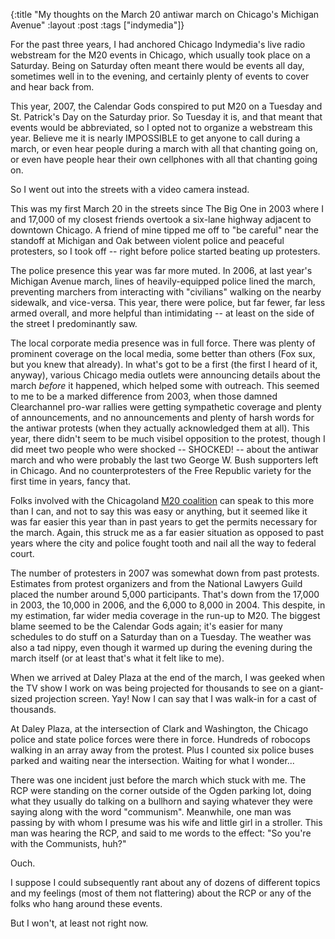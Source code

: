 {:title "My thoughts on the March 20 antiwar march on Chicago's Michigan Avenue"
:layout :post
:tags  ["indymedia"]}

For the past three years, I had anchored Chicago Indymedia's live radio
webstream for the M20 events in Chicago, which usually took place on a
Saturday. Being on Saturday often meant there would be events all day,
sometimes well in to the evening, and certainly plenty of events to cover and
hear back from.  
  
This year, 2007, the Calendar Gods conspired to put M20 on a Tuesday and St.
Patrick's Day on the Saturday prior. So Tuesday it is, and that meant that
events would be abbreviated, so I opted not to organize a webstream this year.
Believe me it is nearly IMPOSSIBLE to get anyone to call during a march, or
even hear people during a march with all that chanting going on, or even have
people hear their own cellphones with all that chanting going on.  
  
So I went out into the streets with a video camera instead.  
  
This was my first March 20 in the streets since The Big One in 2003 where I
and 17,000 of my closest friends overtook a six-lane highway adjacent to
downtown Chicago. A friend of mine tipped me off to "be careful" near the
standoff at Michigan and Oak between violent police and peaceful protesters,
so I took off -- right before police started beating up protesters.  
  
The police presence this year was far more muted. In 2006, at last year's
Michigan Avenue march, lines of heavily-equipped police lined the march,
preventing marchers from interacting with "civilians" walking on the nearby
sidewalk, and vice-versa. This year, there were police, but far fewer, far
less armed overall, and more helpful than intimidating -- at least on the side
of the street I predominantly saw.  
  
The local corporate media presence was in full force. There was plenty of
prominent coverage on the local media, some better than others (Fox sux, but
you knew that already). In what's got to be a first (the first I heard of it,
anyway), various Chicago media outlets were announcing details about the march
_before_ it happened, which helped some with outreach. This seemed to me to be
a marked difference from 2003, when those damned Clearchannel pro-war rallies
were getting sympathetic coverage and plenty of announcements, and no
announcements and plenty of harsh words for the antiwar protests (when they
actually acknowledged them at all). This year, there didn't seem to be much
visibel opposition to the protest, though I did meet two people who were
shocked -- SHOCKED! -- about the antiwar march and who were probably the last
two George W. Bush supporters left in Chicago. And no counterprotesters of the
Free Republic variety for the first time in years, fancy that.  
  
Folks involved with the Chicagoland [M20 coalition](http://www.m20coalition.org) can speak to this more than I
can, and not to say this was easy or anything, but it seemed like it was far
easier this year than in past years to get the permits necessary for the
march. Again, this struck me as a far easier situation as opposed to past
years where the city and police fought tooth and nail all the way to federal
court.  
  
The number of protesters in 2007 was somewhat down from past protests.
Estimates from protest organizers and from the National Lawyers Guild placed
the number around 5,000 participants. That's down from the 17,000 in 2003, the
10,000 in 2006, and the 6,000 to 8,000 in 2004. This despite, in my
estimation, far wider media coverage in the run-up to M20. The biggest blame
seemed to be the Calendar Gods again; it's easier for many schedules to do
stuff on a Saturday than on a Tuesday. The weather was also a tad nippy, even
though it warmed up during the evening during the march itself (or at least
that's what it felt like to me).  
  
When we arrived at Daley Plaza at the end of the march, I was geeked when the
TV show I work on was being projected for thousands to see on a giant-sized
projection screen. Yay! Now I can say that I was walk-in for a cast of
thousands.  
  
At Daley Plaza, at the intersection of Clark and Washington, the Chicago
police and state police forces were there in force. Hundreds of robocops
walking in an array away from the protest. Plus I counted six police buses
parked and waiting near the intersection. Waiting for what I wonder...  
  
There was one incident just before the march which stuck with me. The RCP were
standing on the corner outside of the Ogden parking lot, doing what they
usually do talking on a bullhorn and saying whatever they were saying along
with the word "communism". Meanwhile, one man was passing by with whom I
presume was his wife and little girl in a stroller. This man was hearing the
RCP, and said to me words to the effect: "So you're with the Communists,
huh?"  
  
Ouch.  
  
I suppose I could subsequently rant about any of dozens of different topics
and my feelings (most of them not flattering) about the RCP or any of the
folks who hang around these events.  
  
But I won't, at least not right now.

